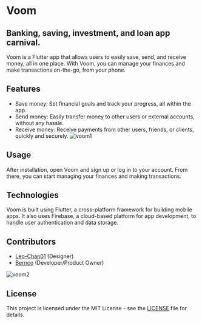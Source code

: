 # Voom

## Banking, saving, investment, and loan app carnival.

Voom is a Flutter app that allows users to easily save, send, and receive money, all in one place. With Voom, you can manage your finances and make transactions on-the-go, from your phone.

## Features

- Save money: Set financial goals and track your progress, all within the app.
- Send money: Easily transfer money to other users or external accounts, without any hassle.
- Receive money: Receive payments from other users, friends, or clients, quickly and securely.
![voom1](https://user-images.githubusercontent.com/34935967/234977720-823340d6-a857-49a8-b547-40741b865e3f.png)

## Usage

After installation, open Voom and sign up or log in to your account. From there, you can start managing your finances and making transactions.

## Technologies

Voom is built using Flutter, a cross-platform framework for building mobile apps. It also uses Firebase, a cloud-based platform for app development, to handle user authentication and data storage.

## Contributors

- [Leo-Chan01](https://github.com/Leo-Chan01) (Designer)
- [Bernco](https://github.com/bernco) (Developer/Product Owner)

![voom2](https://user-images.githubusercontent.com/34935967/234977775-0178f813-4b95-4126-b536-f9e733f54c71.png)


## License

This project is licensed under the MIT License - see the [LICENSE](LICENSE) file for details.

